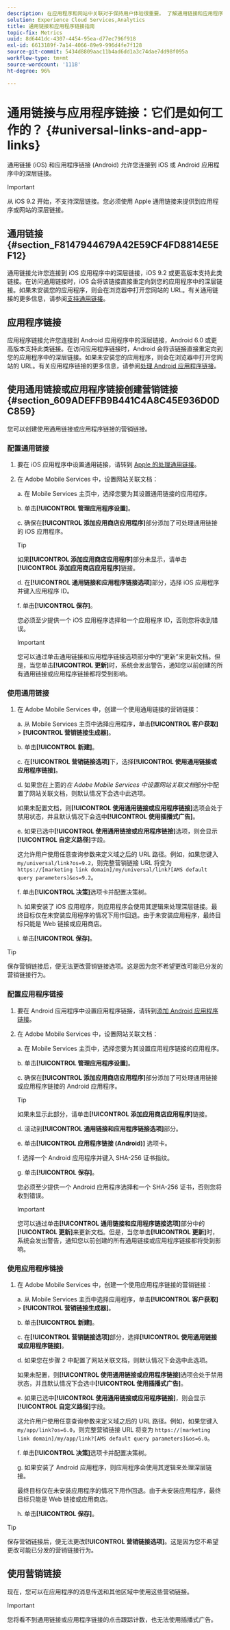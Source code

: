 ```yaml
---
description: 在应用程序和网站中关联对于保持用户体验很重要。 了解通用链接和应用程序链接的工作原理以及它们之间的差异。
solution: Experience Cloud Services,Analytics
title: 通用链接和应用程序链接指南
topic-fix: Metrics
uuid: 8d6441dc-4307-4454-95ea-d77ec796f918
exl-id: 6613189f-7a14-4066-89e9-996d4fe7f128
source-git-commit: 5434d8809aac11b4ad6dd1a3c74dae7dd98f095a
workflow-type: tm+mt
source-wordcount: '1118'
ht-degree: 96%

---
```


# 通用链接与应用程序链接：它们是如何工作的？ {#universal-links-and-app-links}

通用链接 (iOS) 和应用程序链接 (Android) 允许您连接到 iOS 或 Android 应用程序中的深层链接。

>[!IMPORTANT]
>
>从 iOS 9.2 开始，不支持深层链接。您必须使用 Apple 通用链接来提供到应用程序或网站的深层链接。

## 通用链接 {#section_F8147944679A42E59CF4FD8814E5EF12}

通用链接允许您连接到 iOS 应用程序中的深层链接，iOS 9.2 或更高版本支持此类链接。在访问通用链接时，iOS 会将该链接直接重定向到您的应用程序中的深层链接。如果未安装您的应用程序，则会在浏览器中打开您网站的 URL。有关通用链接的更多信息，请参阅[支持通用链接](https://developer.apple.com/library/content/documentation/General/Conceptual/AppSearch/UniversalLinks.html)。

## 应用程序链接

应用程序链接允许您连接到 Android 应用程序中的深层链接，Android 6.0 或更高版本支持此类链接。在访问应用程序链接时，Android 会将该链接直接重定向到您的应用程序中的深层链接。如果未安装您的应用程序，则会在浏览器中打开您网站的 URL。有关应用程序链接的更多信息，请参阅[处理 Android 应用程序链接](https://developer.android.com/training/app-links/index.html)。

## 使用通用链接或应用程序链接创建营销链接 {#section_609ADEFFB9B441C4A8C45E936D0DC859}

您可以创建使用通用链接或应用程序链接的营销链接。

### 配置通用链接

1. 要在 iOS 应用程序中设置通用链接，请转到 [Apple 的处理通用链接](https://developer.apple.com/documentation/uikit/inter-process_communication/allowing_apps_and_websites_to_link_to_your_content/handling_universal_links)。

2. 在 Adobe Mobile Services 中，设置网站关联文档：

   a. 在 Mobile Services 主页中，选择您要为其设置通用链接的应用程序。

   b. 单击&#x200B;**[!UICONTROL 管理应用程序设置]**。

   c. 确保在&#x200B;**[!UICONTROL 添加应用商店应用程序]**&#x200B;部分添加了可处理通用链接的 iOS 应用程序。

   >[!TIP]
   >
   >如果&#x200B;**[!UICONTROL 添加应用商店应用程序]**&#x200B;部分未显示，请单击&#x200B;**[!UICONTROL 添加应用商店应用程序]**&#x200B;链接。

   d. 在&#x200B;**[!UICONTROL 通用链接和应用程序链接选项]**&#x200B;部分，选择 iOS 应用程序并键入应用程序 ID。

   f. 单击&#x200B;**[!UICONTROL 保存]**。

   您必须至少提供一个 iOS 应用程序选择和一个应用程序 ID，否则您将收到错误。

   >[!IMPORTANT]
   >
   >您可以通过单击通用链接和应用程序链接选项部分中的“更新”来更新文档。但是，当您单击&#x200B;**[!UICONTROL 更新]**&#x200B;时，系统会发出警告，通知您以前创建的所有通用链接或应用程序链接都将受到影响。

### 使用通用链接

1. 在 Adobe Mobile Services 中，创建一个使用通用链接的营销链接：

   a. 从 Mobile Services 主页中选择应用程序，单击&#x200B;**[!UICONTROL 客户获取]** > **[!UICONTROL 营销链接生成器]**。

   b. 单击&#x200B;**[!UICONTROL 新建]**。

   c. 在&#x200B;**[!UICONTROL 营销链接选项]**&#x200B;下，选择&#x200B;**[!UICONTROL 使用通用链接或应用程序链接]**。

   d. 如果您在上面的&#x200B;*在 Adobe Mobile Services 中设置网站关联文档*&#x200B;部分中配置了网站关联文档，则默认情况下会选中此选项。

   如果未配置文档，则&#x200B;**[!UICONTROL 使用通用链接或应用程序链接]**&#x200B;选项会处于禁用状态，并且默认情况下会选中&#x200B;**[!UICONTROL 使用插播式广告]**。

   e. 如果已选中&#x200B;**[!UICONTROL 使用通用链接或应用程序链接]**&#x200B;选项，则会显示&#x200B;**[!UICONTROL 自定义路径]**&#x200B;字段。

   这允许用户使用任意查询参数来定义域之后的 URL 路径。例如，如果您键入 `my/universal/link?os=9.2`，则完整营销链接 URL 将变为 `https://[marketing link domain]/my/universal/link?[AMS default query parameters]&os=9.2`。

   f. 单击&#x200B;**[!UICONTROL 决策]**&#x200B;选项卡并配置决策树。

   h. 如果安装了 iOS 应用程序，则应用程序会使用其逻辑来处理深层链接。最终目标仅在未安装应用程序的情况下用作回退。由于未安装应用程序，最终目标只能是 Web 链接或应用商店。

   i. 单击&#x200B;**[!UICONTROL 保存]**。

>[!TIP]
>
>保存营销链接后，便无法更改营销链接选项。这是因为您不希望更改可能已分发的营销链接行为。


### 配置应用程序链接

1. 要在 Android 应用程序中设置应用程序链接，请转到[添加 Android 应用程序链接](https://developer.android.com/studio/write/app-link-indexing)。

1. 在 Adobe Mobile Services 中，设置网站关联文档：

   a. 在 Mobile Services 主页中，选择您要为其设置应用程序链接的应用程序。

   b. 单击&#x200B;**[!UICONTROL 管理应用程序设置]**。

   c. 确保在&#x200B;**[!UICONTROL 添加应用商店应用程序]**&#x200B;部分添加了可处理通用链接或应用程序链接的 Android 应用程序。

   >[!TIP]
   >
   >如果未显示此部分，请单击&#x200B;**[!UICONTROL 添加应用商店应用程序]**&#x200B;链接。

   d. 滚动到&#x200B;**[!UICONTROL 通用链接和应用程序链接选项]**&#x200B;部分。

   e. 单击&#x200B;**[!UICONTROL 应用程序链接 (Android)]** 选项卡。

   f. 选择一个 Android 应用程序并键入 SHA-256 证书指纹。

   g. 单击&#x200B;**[!UICONTROL 保存]**。

   您必须至少提供一个 Android 应用程序选择和一个 SHA-256 证书，否则您将收到错误。

   >[!IMPORTANT]
   >
   >您可以通过单击&#x200B;**[!UICONTROL 通用链接和应用程序链接选项]**&#x200B;部分中的&#x200B;**[!UICONTROL 更新]**&#x200B;来更新文档。但是，当您单击&#x200B;**[!UICONTROL 更新]**&#x200B;时，系统会发出警告，通知您以前创建的所有通用链接或应用程序链接都将受到影响。

### 使用应用程序链接

1. 在 Adobe Mobile Services 中，创建一个使用应用程序链接的营销链接：

   a. 从 Mobile Services 主页中选择应用程序，单击&#x200B;**[!UICONTROL 客户获取]** > **[!UICONTROL 营销链接生成器]**。

   b. 单击&#x200B;**[!UICONTROL 新建]**。

   c. 在&#x200B;**[!UICONTROL 营销链接选项]**&#x200B;部分，选择&#x200B;**[!UICONTROL 使用通用链接或应用程序链接]**。

   d. 如果您在步骤 2 中配置了网站关联文档，则默认情况下会选中此选项。

   如果未配置，则&#x200B;**[!UICONTROL 使用通用链接或应用程序链接]**&#x200B;选项会处于禁用状态，并且默认情况下会选中&#x200B;**[!UICONTROL 使用插播式广告]**。

   e. 如果已选中&#x200B;**[!UICONTROL 使用通用链接或应用程序链接]**，则会显示&#x200B;**[!UICONTROL 自定义路径]**&#x200B;字段。

   这允许用户使用任意查询参数来定义域之后的 URL 路径。例如，如果您键入 `my/app/link?os=6.0`，则完整营销链接 URL 将变为 `https://[marketing link domain]/my/app/link?[AMS default query parameters]&os=6.0`。

   f. 单击&#x200B;**[!UICONTROL 决策]**&#x200B;选项卡并配置决策树。

   g. 如果安装了 Android 应用程序，则应用程序会使用其逻辑来处理深层链接。

   最终目标仅在未安装应用程序的情况下用作回退。由于未安装应用程序，最终目标只能是 Web 链接或应用商店。

   h. 单击&#x200B;**[!UICONTROL 保存]**。

>[!TIP]
>
>保存营销链接后，便无法更改&#x200B;**[!UICONTROL 营销链接选项]**。这是因为您不希望更改可能已分发的营销链接行为。

## 使用营销链接

现在，您可以在应用程序的消息传送和其他区域中使用这些营销链接。

>[!IMPORTANT]
>
>您将看不到通用链接或应用程序链接的点击跟踪计数，也无法使用插播式广告。
